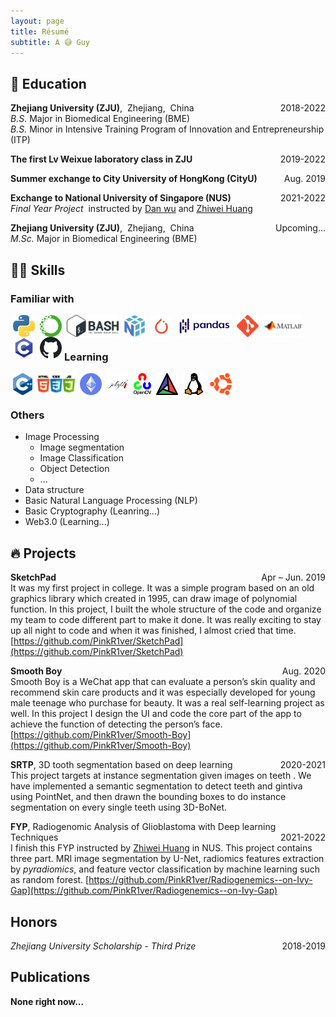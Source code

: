 ```yaml
---
layout: page
title: Résumé
subtitle: A 😅 Guy
---
```


<!--
<span style="float: right; "><a href="{{ '/assets/resume.pdf' | prepend: site.baseurl }}"><strong>> Download as PDF</strong></a> </span>
<br>
-->

## 📐 Education

**Zhejiang University (ZJU)**,&nbsp;&nbsp;Zhejiang,&nbsp;&nbsp;China <span style="float: right; ">2018-2022</span> <br>
*B.S.* Major in Biomedical Engineering (BME) <br>
*B.S.* Minor in Intensive Training Program of Innovation and Entrepreneurship (ITP)

**The first Lv Weixue laboratory class in ZJU** <span style="float: right; ">2019-2022</span>  

**Summer exchange to City University of HongKong (CityU)** <span style="float: right; ">Aug. 2019</span>

**Exchange to National University of Singapore (NUS)** <span style="float: right; ">2021-2022</span> <br>
*Final Year Project* &nbsp;instructed by [Dan wu](https://person.zju.edu.cn/en/danwu) and [Zhiwei Huang](https://cde.nus.edu.sg/bme/staff/dr-huang-zhiwei/)

**Zhejiang University (ZJU)**,&nbsp;&nbsp;Zhejiang,&nbsp;&nbsp;China <span style="float: right; ">Upcoming...</span> <br>
*M.Sc.* Major in Biomedical Engineering (BME)

## 🤹🏽 Skills
### **Familiar with**
<img align="left" alt="python" height="35px" style="margin:0px 4px" src="/assets/img/skills/python.png" />
<img align="left" alt="anaconda" height="35px" style="margin:0px 4px" src="/assets/img/skills/anaconda.png" />
<img align="left" alt="bash" height="35px" style="margin:0px 4px" src="/assets/img/skills/bash.png" />
<img align="left" alt="numpy" height="35px" style="margin:0px 4px" src="/assets/img/skills/numpy.png" />
<img align="left" alt="pytorch" height="35px" style="margin:0px 4px" src="/assets/img/skills/pytorch.png" />
<img align="left" alt="pandas" height="35px" style="margin:0px 4px" src="/assets/img/skills/pandas.png" />
<img align="left" alt="git" height="35px" style="margin:0px 4px" src="/assets/img/skills/git.png" />
<img align="left" alt="matlab" height="35px" style="margin:0px 4px" src="/assets/img/skills/matlab.png" />
<img align="left" alt="c" height="35px" style="margin:0px 4px" src="/assets/img/skills/c.webp" />
<img align="left" alt="github" height="35px" style="margin:0px 4px" src="/assets/img/skills/github.svg" />
<br>
<br>

### **Learning**
<img align="left" alt="c++" height="35px" style="margin:0px 4px" src="/assets/img/skills/c++.png" />
<img align="left" alt="front" height="35px" style="margin:0px 4px" src="/assets/img/skills/front.png" />
<img align="left" alt="eth" height="35px" style="margin:0px 4px" src="/assets/img/skills/eth.png" />
<img align="left" alt="jekyll" height="35px" style="margin:0px 4px" src="/assets/img/skills/jekyll.webp" />
<img align="left" alt="opencv" height="35px" style="margin:0px 4px" src="/assets/img/skills/opencv.png" />
<img align="left" alt="cmake" height="35px" style="margin:0px 4px" src="/assets/img/skills/cmake.webp" />
<img align="left" alt="linux" height="35px" style="margin:0px 4px" src="/assets/img/skills/linux.png" />
<img align="left" alt="Ubuntu" height="35px" style="margin:0px 4px" src="/assets/img/skills/ubuntu.png" /> 
<br>
<br>

### **Others**
* Image Processing
  * Image segmentation
  * Image Classification
  * Object Detection
  * ...
* Data structure
* Basic Natural Language Processing (NLP)
* Basic Cryptography (Leanring...)
* Web3.0 (Learning...)

## 🔥 Projects
**SketchPad** <span style="float: right; ">Apr – Jun. 2019</span> <br>
It was my first project in college. It was a simple program based on an old graphics library which created in 1995, can draw image of polynomial function. In this project, I built the whole structure of the code and organize my team to code different part to make it done. It was really exciting to stay up all night to code and when it was finished, I almost cried that time. [https://github.com/PinkR1ver/SketchPad](https://github.com/PinkR1ver/SketchPad)

**Smooth Boy** <span style="float: right; ">Aug. 2020</span> <br>
Smooth Boy is a WeChat app that can evaluate a person’s skin quality and recommend skin care products and it was especially developed for young male teenage who purchase for beauty. It was a real self-learning project as well. In this project I design the UI and code the core part of the app to achieve the function of detecting the person’s face. [https://github.com/PinkR1ver/Smooth-Boy](https://github.com/PinkR1ver/Smooth-Boy)

**SRTP**, 3D tooth segmentation based on deep learning <span style="float: right; ">2020-2021</span> <br> 
This project targets at instance segmentation given images on teeth . We have implemented a semantic segmentation to detect teeth and gintiva using PointNet, and then drawn the bounding boxes to do instance segmentation on every single teeth using 3D-BoNet.

**FYP**, Radiogenomic Analysis of Glioblastoma with Deep learning Techniques <span style="float: right; ">2021-2022</span> <br>
I finish this FYP instructed by [Zhiwei Huang](https://cde.nus.edu.sg/bme/staff/dr-huang-zhiwei/) in NUS. This project contains three part. MRI image segmentation by U-Net, radiomics features extraction by *pyradiomics*, and feature vector classification by machine learning such as random forest. [https://github.com/PinkR1ver/Radiogenemics--on-Ivy-Gap](https://github.com/PinkR1ver/Radiogenemics--on-Ivy-Gap)

## Honors
*Zhejiang University Scholarship - Third Prize*  <span style="float: right; ">2018-2019</span>

## Publications
**None right now...**

